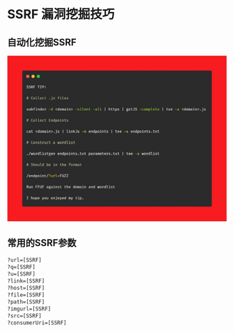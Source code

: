 # SSRF 漏洞挖掘技巧

## 自动化挖掘SSRF

![Et9d-mlXYAE7cg0](常用的SSRF参数.assets/Et9d-mlXYAE7cg0-3134197.jpeg)



## 常用的SSRF参数

```
?url=[SSRF]
?q=[SSRF]
?u=[SSRF]
?link=[SSRF]
?host=[SSRF]
?file=[SSRF]
?path=[SSRF]
?imgurl=[SSRF]
?src=[SSRF]
?consumerUri=[SSRF]
```


